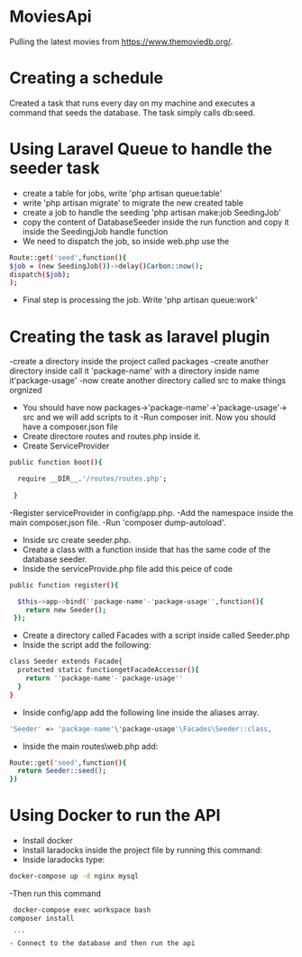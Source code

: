 # MoviesApi
  Pulling the latest movies from https://www.themoviedb.org/.

# Creating a schedule
  Created a task that runs every day on my machine and executes a command that seeds the database. The task simply calls db:seed.

# Using Laravel Queue to handle the seeder task
  - create a table for jobs, write 'php artisan queue:table'
  - write 'php artisan migrate' to migrate the new created table
  - create a job to handle the seeding 'php artisan make:job SeedingJob'
  - copy the content of DatabaseSeeder inside the run function and copy it inside the SeedingjJob handle function
  - We need to dispatch the job, so inside web.php use the 
  ```sh
  Route::get('seed',function(){
  $job = (new SeedingJob())->delay()Carbon::now();
  dispatch($job);
  );
  ```
  - Final step is processing the job. Write 'php artisan queue:work'


# Creating the task as laravel plugin

  -create a directory inside the project called packages
  -create another directory inside call it 'package-name' with a directory inside name it'package-usage'
  -now create another directory called src to make things orgnized
  - You should have now packages->'package-name'->'package-usage'-> src and we will add scripts to it
  -Run composer init. Now you should have a composer.json file
  - Create directore routes and routes.php inside it.
  - Create ServiceProvider
  ```sh
  public function boot(){
  
    require __DIR__.'/routes/routes.php';
    
   }
  ```
  -Register serviceProvider in config/app.php.
  -Add the namespace inside the main composer.json file.
  -Run 'composer dump-autoload'.
  - Inside src create seeder.php.
  - Create a class with a function inside that has the same code of the database seeder.
  - Inside the serviceProvide.php file add this peice of code 
  ```sh
  public function register(){
  
    $this->app->bind(''package-name'-'package-usage'',function(){
      return new Seeder();
   });
  ``` 
  - Create a directory called Facades with a script inside called Seeder.php
  - Inside the script add the following:
  ```sh
  class Seeder extends Facade{
    protected static functiongetFacadeAccessor(){
      return ''package-name'-'package-usage''
    }
  }
  ```
  - Inside config/app add the following line inside the aliases array.
  
  ```sh
  'Seeder' => 'package-name'\'package-usage'\Facades\Seeder::class,
  ```  
  - Inside the main routes\web.php add:
  ```sh
  Route::get('seed',function(){
    return Seeder::seed();
  })
  ```
  
  # Using Docker to run the API
  - Install docker
  - Install laradocks inside the project file by running this command:
  - Inside laradocks type:
  ```sh
  docker-compose up -d nginx mysql
  ```
  -Then run this command
  ```sh
  docker-compose exec workspace bash
  composer install
  
  ```
  - Connect to the database and then run the api

